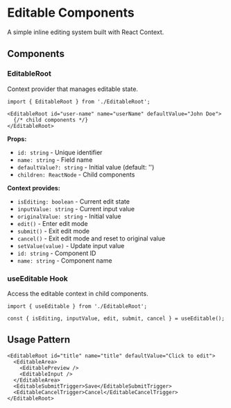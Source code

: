 # Editable Components

A simple inline editing system built with React Context.

## Components

### EditableRoot
Context provider that manages editable state.

```tsx
import { EditableRoot } from './EditableRoot';

<EditableRoot id="user-name" name="userName" defaultValue="John Doe">
  {/* child components */}
</EditableRoot>
```

**Props:**
- `id: string` - Unique identifier
- `name: string` - Field name
- `defaultValue?: string` - Initial value (default: '')
- `children: ReactNode` - Child components

**Context provides:**
- `isEditing: boolean` - Current edit state
- `inputValue: string` - Current input value
- `originalValue: string` - Initial value
- `edit()` - Enter edit mode
- `submit()` - Exit edit mode
- `cancel()` - Exit edit mode and reset to original value
- `setValue(value)` - Update input value
- `id: string` - Component ID
- `name: string` - Component name

### useEditable Hook
Access the editable context in child components.

```tsx
import { useEditable } from './EditableRoot';

const { isEditing, inputValue, edit, submit, cancel } = useEditable();
```

## Usage Pattern

```tsx
<EditableRoot id="title" name="title" defaultValue="Click to edit">
  <EditableArea>
    <EditablePreview />
    <EditableInput />
  </EditableArea>
  <EditableSubmitTrigger>Save</EditableSubmitTrigger>
  <EditableCancelTrigger>Cancel</EditableCancelTrigger>
</EditableRoot>
```